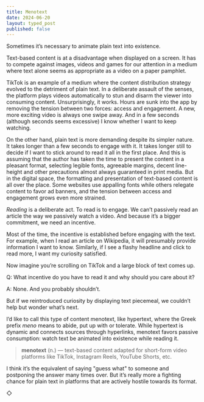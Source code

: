 ```yaml
---
title: Menotext
date: 2024-06-20
layout: typed_post
published: false
---
```


Sometimes it’s necessary to animate plain text into existence. 

Text-based content is at a disadvantage when displayed on a screen. It has to compete against images, videos and games for our attention in a medium where text alone seems as appropriate as a video on a paper pamphlet. 

TikTok is an example of a medium where the content distribution strategy evolved to the detriment of plain text. In a deliberate assault of the senses, the platform plays videos automatically to stun and disarm the viewer into consuming content. Unsurprisingly, it works. Hours are sunk into the app by removing the tension between two forces: access and engagement. A new, more exciting video is always one swipe away. And in a few seconds (although seconds seems excessive) I know whether I want to keep watching.

On the other hand, plain text is more demanding despite its simpler nature. It takes longer than a few seconds to engage with it. It takes longer still to decide if I want to stick around to read it all in the first place. And this is assuming that the author has taken the time to present the content in a pleasant format, selecting legible fonts, agreeable margins, decent line-height and other precautions almost always guaranteed in print media. But in the digital space, the formatting and presentation of text-based content is all over the place. Some websites use appalling fonts while others relegate content to favor ad banners, and the tension between access and engagement grows even more strained.

*Reading* is a deliberate act. To read is to engage. We can’t passively read an article the way we passively watch a video. And because it’s a bigger commitment, we need an incentive. 

Most of the time, the incentive is established before engaging with the text. For example, when I read an article on Wikipedia, it will presumably provide information I want to know. Similarly, if I see a flashy headline and click to read more, I want my curiosity satisfied.

Now imagine you’re scrolling on TikTok and a large block of text comes up. 

Q: What incentive do you have to read it and why should you care about it?

A: None. And you probably shouldn’t.

But if we reintroduced curiosity by displaying text piecemeal, we couldn’t help but wonder what’s next.  

I’d like to call this type of content menotext, like hypertext, where the Greek prefix *meno* means to abide, put up with or tolerate. While hypertext is dynamic and connects sources through hyperlinks, menotext favors passive consumption: watch text be animated into existence while reading it.

> **menotext** (n.) &mdash; text-based content adapted for short-form video platforms like TikTok, Instagram Reels, YouTube Shorts, etc.

I think it’s the equivalent of saying "guess what" to someone and postponing the answer many times over. But it’s really more a fighting chance for plain text in platforms that are actively hostile towards its format. 

◇




